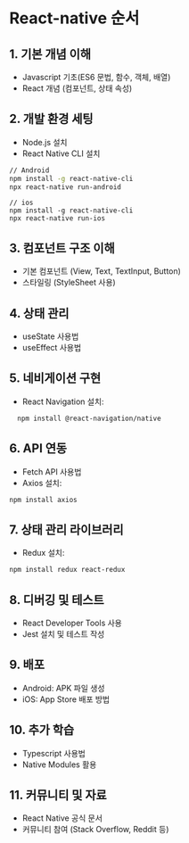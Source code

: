 # React-native 순서

## 1. 기본 개념 이해

- Javascript 기초(ES6 문법, 함수, 객체, 배열)
- React 개념 (컴포넌트, 상태 속성)

## 2. 개발 환경 세팅

- Node.js 설치
- React Native CLI 설치

```bash
// Android
npm install -g react-native-cli
npx react-native run-android
```

```ios
// ios
npm install -g react-native-cli
npx react-native run-ios
```

## 3. 컴포넌트 구조 이해

- 기본 컴포넌트 (View, Text, TextInput, Button)
- 스타일링 (StyleSheet 사용)

## 4. 상태 관리

- useState 사용법
- useEffect 사용법

## 5. 네비게이션 구현

- React Navigation 설치:

```bash
  npm install @react-navigation/native
```

## 6. API 연동

- Fetch API 사용법
- Axios 설치:

```bash
npm install axios
```

## 7. 상태 관리 라이브러리

- Redux 설치:

```bash
npm install redux react-redux
```

## 8. 디버깅 및 테스트

- React Developer Tools 사용
- Jest 설치 및 테스트 작성

## 9. 배포

- Android: APK 파일 생성
- iOS: App Store 배포 방법

## 10. 추가 학습

- Typescript 사용법
- Native Modules 활용

## 11. 커뮤니티 및 자료

- React Native 공식 문서
- 커뮤니티 참여 (Stack Overflow, Reddit 등)
